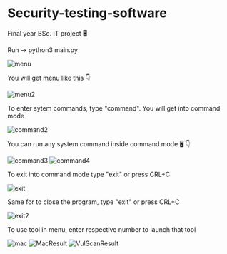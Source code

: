 # Security-testing-software
Final year BSc. IT project :desktop_computer:	

Run -> python3 main.py

![menu](https://user-images.githubusercontent.com/88587522/128665524-a30ea005-cbaf-467d-95a7-050bf5d9fa67.png)

You will get menu like this :point_down:

![menu2](https://user-images.githubusercontent.com/88587522/128662981-a6452a2d-e12d-4a45-8225-020078cd04dd.png)

To enter sytem commands, type "command". You will get into command mode 

![command2](https://user-images.githubusercontent.com/88587522/128663539-3429528a-a37d-4254-bc41-8091b1754c8e.png)

You can run any system command inside command mode :desktop_computer: :point_down:

![command3](https://user-images.githubusercontent.com/88587522/128663673-2cb8decc-b5bf-4fa9-a6bc-bf2d3036c981.png)
![command4](https://user-images.githubusercontent.com/88587522/128663830-e7c342c3-eaec-4e36-8e5e-e3ead1af42c7.png)

To exit into command mode type "exit" or press CRL+C

![exit](https://user-images.githubusercontent.com/88587522/128664068-f6d79db4-fca5-4eb3-88f8-80d7a931cd8d.png)

Same for to close the program, type "exit" or press CRL+C

![exit2](https://user-images.githubusercontent.com/88587522/128664221-3a9b067a-2cf3-414b-bf09-b986641ec337.png)

To use tool in menu, enter respective number to launch that tool

![mac](https://user-images.githubusercontent.com/88587522/128665402-ba510858-35a3-4349-bd7c-57dfa6a83ee7.png)
![MacResult](https://user-images.githubusercontent.com/88587522/128670179-ece70c32-0249-4e2b-b117-59e031645ba7.png)
![VulScanResult](https://user-images.githubusercontent.com/88587522/128668586-90aacf8b-d375-439e-a746-c0711ea76e1c.png)
